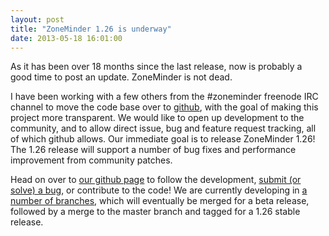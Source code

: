 ```yaml
---
layout: post
title: "ZoneMinder 1.26 is underway"
date: 2013-05-18 16:01:00
---
```


As it has been over 18 months since the last release, now is probably a good time to post an update. ZoneMinder is not dead.

I have been working with a few others from the #zoneminder freenode IRC channel to move the code base over to [github](https://github.com/ZoneMinder/ZoneMinder/), with the goal of making this project more transparent. We would like to open up development to the community, and to allow direct issue, bug and feature request tracking, all of which github allows. Our immediate goal is to release ZoneMinder 1.26! The 1.26 release will support a number of bug fixes and performance improvement from community patches.

Head on over to [our github page](https://github.com/ZoneMinder/ZoneMinder/) to follow the development, [submit (or solve) a bug](https://github.com/ZoneMinder/ZoneMinder/issues/), or contribute to the code! We are currently developing in [a number of branches](https://github.com/ZoneMinder/ZoneMinder/branches), which will eventually be merged for a beta release, followed by a merge to the master branch and tagged for a 1.26 stable release.

